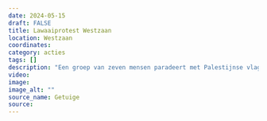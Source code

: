 ```yaml
---
date: 2024-05-15
draft: FALSE
title: Lawaaiprotest Westzaan
location: Westzaan
coordinates: 
category: acties
tags: []
description: "Een groep van zeven mensen paradeert met Palestijnse vlaggen langs de omheining van de gevangenis in Westzaan om gevangenen te ondersteunen. Zij scanderen leuzen en zingen Palestina-liederen. Enkele Palestina-strijders waren eerder in de week in Amsterdam opgepakt vanwege hun verzet."
video: 
image: 
image_alt: ""
source_name: Getuige
source: 
---
```


